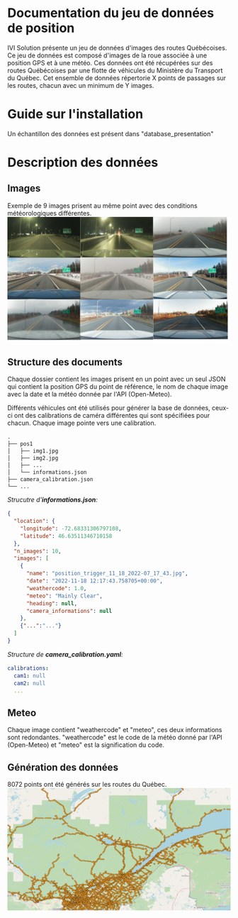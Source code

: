 # Documentation du jeu de données de position
IVI Solution présente un jeu de données d'images des routes Québécoises. Ce jeu de données est composé d'images de la roue associée à une position GPS et à une météo.
Ces données ont été récupérées sur des routes Québécoises par une flotte de véhicules du Ministère du Transport du Québec.
Cet ensemble de données répertorie X points de passages sur les routes, chacun avec un minimum de Y images. 




# Guide sur l'installation
Un échantillon des données est présent dans "database_presentation"



# Description des données

## Images 
Exemple de 9 images prisent au même point avec des conditions météorologiques différentes.
![alt text](images_readme/conditions_differentes_9.png)


## Structure des documents
Chaque dossier contient les images prisent en un point avec un seul JSON qui contient la position GPS du point de référence, le nom de chaque image avec la date et la météo donnée par l'API (Open-Meteo).

Différents véhicules ont été utilisés pour générer la base de données, ceux-ci ont des calibrations de caméra différentes qui sont spécifiées pour chacun. Chaque image pointe vers une calibration.


    .
    ├── pos1
    │   ├── img1.jpg
    │   ├── img2.jpg
    │   ├── ...
    │   └── informations.json         
    ├── camera_calibration.json
    └── ...

*Strucutre d'**informations.json**:*
```json
{
  "location": {
    "longitude": -72.68331306797108,
    "latitude": 46.63511346710158
  },
  "n_images": 10,
  "images": [
    {
      "name": "position_trigger_11_18_2022-07_17_43.jpg",
      "date": "2022-11-18 12:17:43.758705+00:00",
      "weathercode": 1.0,
      "meteo": "Mainly Clear",
      "heading": null,
      "camera_informations": null
    },
    {"...":"..."} 
  ]
}
```

*Structure de **camera_calibration.yaml**:*
```yaml
calibrations:
  cam1: null
  cam2: null
  ...
```

## Meteo 
Chaque image contient "weathercode" et "meteo", ces deux informations sont redondantes. "weathercode" est le code de la météo donné par l'API (Open-Meteo) et "meteo" est la signification du code.


## Génération des données
8072 points ont été générés sur les routes du Québec. 
![alt text](images_readme/Sampling_points.png)


